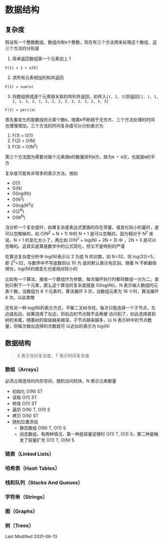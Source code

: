 # 数据结构

## 复杂度

假设有一个整数数组，数组内有`N`个整数，现在有三个方法用来处理这个数组，这三个方法的分别是

1. 简单返回数组第一个元素加上 1

```
F(1) = 1 + a[0]
```

2. 求所有元素相加的和并返回

```
F(2) = sum(a)
```

3. 将数组排成逐个元素相关联的阵列并返回，如传入`[1, 2, 3]`则返回`[1, 1, 1, 2, 1, 3, 2, 1, 2, 2, 2, 3, 3, 1, 3, 2, 3, 3]`

```
F(3) = peri(a)
```

首先看变化的是数组的元素个数`N`，随着`N`不断趋于无穷大，三个方法处理的时间也慢慢增加，三个方法的时间复杂度可以分别表示为

1. F(1) = O(1)
2. F(2) = O(N)
3. F(3) = O(N<sup>2</sup>)

第三个方法因为需要对每个元素按`N`的数量排列`N`次，故为`N * N`次，也就是`N`的平方

复杂度可能有非常多的表示方法，按如

- O(1)
- O(N)
- O(log(N))
- O(N<sup>2</sup>)
- O(log(N<sup>2</sup>))
- O(2<sup>N</sup>)
- O(M<sup>N</sup>)

当分析一个复杂度时，如果复杂度表达式里面的存在常量，或变化较小的量时，是可以忽略掉的，如 O(N<sup>2</sup> + N + 1) 中的
N + 1 是可以忽略的，因为相对于 N<sup>2</sup> 来说，N + 1 的变化太小了。再比如 O(N<sup>2</sup> + log(N) + 2N + 3) 中
，2N + 3 是可以忽略的。这其实是算是数学中的公式简化，但又不是特别的严谨

在算法复杂度分析中 log(N)表示以 2 为底 N 的对数，如 N=32，则 log(32)=5，即 2<sup>5</sup>=32，与数学中不写底数则以 10 为
底的默认表示有区别。随着 N 不断翻倍增长，log(N)的值变化也是相对较小的

比如有一个算法，接收一个数组作为参数，每次循环执行时都将数组一分为二，直到只剩下一个元素，那么这个算法的复杂度就是
O(log(N))，N 表示输入数组的元素个数，当数组为 8 个元素时，算法循环 3 次，当数组元素为 16 个时，算法循环 4 次，以此类推

还有另一种 log(N)的表示方式，平衡二叉树寻找，每次只能选择一个子节点，左边或右边，如果选择了左边，则右边的节点就不会再被
访问到了，如此选择直到树的末尾，随着树的层级越来越深，子节点越来越多，以 N 表示树中的节点数量，则每次做出选择的次数就可
以近似的表示为 log(N)

## 数据结构

> S 表示空间复杂度，T 表示时间复杂度

### 数组（Arrays）

必须占用连续的内存空间，随机访问较快，N 表示元素数量

- 初始化 O(N) ST
- 读取 O(1) ST
- 修改 O(1) ST
- 遍历 O(N) T, O(1) S
- 拷贝 O(N) ST
- 随机位置添加
  - 静态数组 O(N) T, O(1) S
  - 动态数组，有两种情况，第一种是容量足够时 O(1) T, O(1) S，第二种是触发了容量扩充 O(1) T, O(N) S

### 链表（Linked Lists）

### 哈希表（Hash Tables）

### 栈和队列（Stacks And Queues）

### 字符串（Strings）

### 图（Graphs）

### 树（Trees）

Last Modified 2021-06-13

